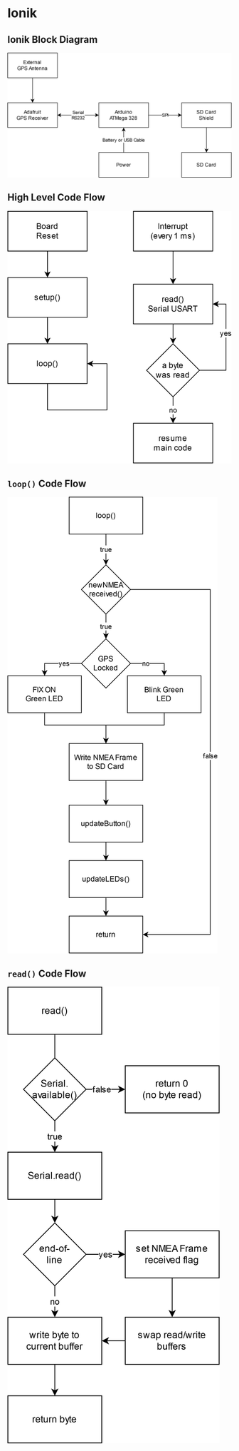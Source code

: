 Ionik
=====

Ionik Block Diagram
-------------
![Ionik Block Diagram](./docs/ionik-block-diagram.png)


High Level Code Flow
--------------------
![High Level Code Flow](./docs/high-level-code-flow.png)


`loop()` Code Flow
--------------------
![Loop Code Flow](./docs/loop-code-flow.png)


`read()` Code Flow
--------------------
![Read Code Flow](./docs/read-code-flow.png)